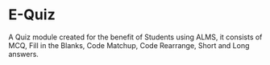 # E-Quiz
A Quiz module created for the benefit of Students using ALMS,  it consists of MCQ, Fill in the Blanks, Code Matchup, Code Rearrange,  Short and Long answers.
